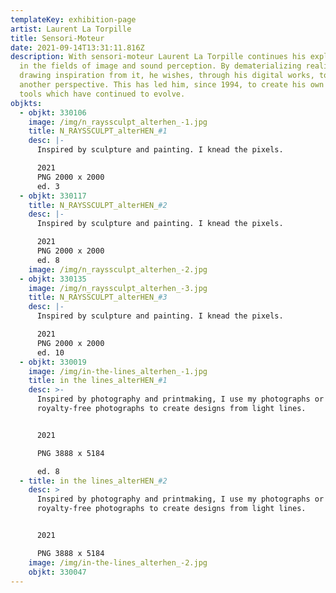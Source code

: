 ```yaml
---
templateKey: exhibition-page
artist: Laurent La Torpille
title: Sensori-Moteur
date: 2021-09-14T13:31:11.816Z
description: With sensori-moteur Laurent La Torpille continues his exploration
  in the fields of image and sound perception. By dematerializing reality or by
  drawing inspiration from it, he wishes, through his digital works, to offer
  another perspective. This has led him, since 1994, to create his own digital
  tools which have continued to evolve.
objkts:
  - objkt: 330106
    image: /img/n_rayssculpt_alterhen_-1.jpg
    title: N_RAYSSCULPT_alterHEN_#1
    desc: |-
      Inspired by sculpture and painting. I knead the pixels. 

      2021
      PNG 2000 x 2000
      ed. 3
  - objkt: 330117
    title: N_RAYSSCULPT_alterHEN_#2
    desc: |-
      Inspired by sculpture and painting. I knead the pixels.

      2021
      PNG 2000 x 2000
      ed. 8
    image: /img/n_rayssculpt_alterhen_-2.jpg
  - objkt: 330135
    image: /img/n_rayssculpt_alterhen_-3.jpg
    title: N_RAYSSCULPT_alterHEN_#3
    desc: |-
      Inspired by sculpture and painting. I knead the pixels.

      2021
      PNG 2000 x 2000
      ed. 10
  - objkt: 330019
    image: /img/in-the-lines_alterhen_-1.jpg
    title: in the lines_alterHEN_#1
    desc: >-
      Inspired by photography and printmaking, I use my photographs or old
      royalty-free photographs to create designs from light lines.


      2021

      PNG 3888 x 5184

      ed. 8
  - title: in the lines_alterHEN_#2
    desc: >
      Inspired by photography and printmaking, I use my photographs or old
      royalty-free photographs to create designs from light lines. 


      2021

      PNG 3888 x 5184
    image: /img/in-the-lines_alterhen_-2.jpg
    objkt: 330047
---
```

